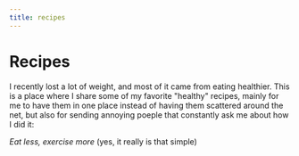 ```yaml
--- 
title: recipes
---
```



Recipes
=======

I recently lost a lot of weight, and most of it came from eating healthier.
This is a place where I share some of my favorite "healthy" recipes, mainly for 
me to have them in one place instead of having them scattered around the net, but
also for sending annoying poeple that constantly ask me about how I did it:

*Eat less, exercise more* (yes, it really is that simple)

